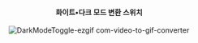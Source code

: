 <div align="center"> 

 #### 화이트•다크 모드 변환 스위치

![DarkModeToggle-ezgif com-video-to-gif-converter](https://github.com/user-attachments/assets/bedf1df9-9850-48df-afe0-356d58aea581)

</div>
